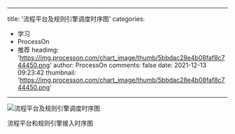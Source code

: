 
---
title: '流程平台及规则引擎调度时序图'
categories: 
 - 学习
 - ProcessOn
 - 推荐
headimg: 'https://img.processon.com/chart_image/thumb/5bbdac28e4b08faf8c744450.png'
author: ProcessOn
comments: false
date: 2021-12-13 09:23:42
thumbnail: 'https://img.processon.com/chart_image/thumb/5bbdac28e4b08faf8c744450.png'
---

<div>   
<img class="thumb" alt="流程平台及规则引擎调度时序图" src="https://img.processon.com/chart_image/thumb/5bbdac28e4b08faf8c744450.png" referrerpolicy="no-referrer">
<p>流程平台和规则引擎接入时序图</p>  
</div>
            
